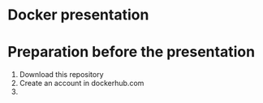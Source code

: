 # Docker presentation
# Preparation before the presentation
1. Download this repository
2. Create an account in dockerhub.com
3. 
